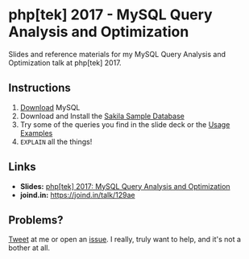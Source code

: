 # php[tek] 2017 - MySQL Query Analysis and Optimization

Slides and reference materials for my MySQL Query Analysis and Optimization talk at php[tek] 2017.

## Instructions

1. [Download](https://dev.mysql.com/downloads/mysql/) MySQL
2. Download and Install the [Sakila Sample Database](https://dev.mysql.com/doc/sakila/en/)
3. Try some of the queries you find in the slide deck or the [Usage Examples](https://dev.mysql.com/doc/sakila/en/sakila-usage.html)
4. `EXPLAIN` all the things!

## Links
* **Slides:** [php[tek] 2017: MySQL Query Analysis and Optimization](phptek2017-MySQL-Query-Optimization-16x9.pdf?raw=true)
* **joind.in:** https://joind.in/talk/129ae

## Problems?

[Tweet](https://twitter.com/michaelmoussa) at me or open an [issue](https://github.com/michaelmoussa/talks/issues). I really, truly want to help, and it's not a bother at all.

